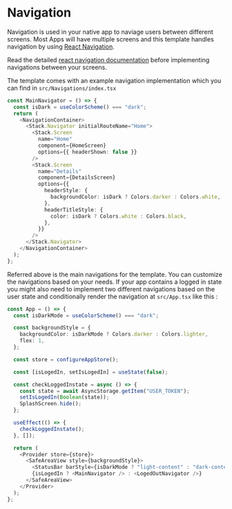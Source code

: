 # Navigation

Navigation is used in your native app to naviage users between different screens. Most Apps will have multiple screens and this template handles navigation by using [React Navigation](https://reactnavigation.org/).

Read the detailed [react navigation documentation](https://reactnavigation.org/docs/getting-started) before implementing navigations between your screens.

The template comes with an example navigation implementation which you can find in `src/Navigations/index.tsx`

```ts
const MainNavigator = () => {
  const isDark = useColorScheme() === "dark";
  return (
    <NavigationContainer>
      <Stack.Navigator initialRouteName="Home">
        <Stack.Screen
          name="Home"
          component={HomeScreen}
          options={{ headerShown: false }}
        />
        <Stack.Screen
          name="Details"
          component={DetailsScreen}
          options={{
            headerStyle: {
              backgroundColor: isDark ? Colors.darker : Colors.white,
            },
            headerTitleStyle: {
              color: isDark ? Colors.white : Colors.black,
            },
          }}
        />
      </Stack.Navigator>
    </NavigationContainer>
  );
};
```

Referred above is the main navigations for the template. You can customize the navigations based on your needs. If your app contains a logged in state you might also need to implement two different navigations based on the user state and conditionally render the navigation at `src/App.tsx` like this :

```ts
const App = () => {
  const isDarkMode = useColorScheme() === "dark";

  const backgroundStyle = {
    backgroundColor: isDarkMode ? Colors.darker : Colors.lighter,
    flex: 1,
  };

  const store = configureAppStore();

  const [isLogedIn, setIsLogedIn] = useState(false);

  const checkLoggedInstate = async () => {
    const state = await AsyncStorage.getItem("USER_TOKEN");
    setIsLogedIn(Boolean(state));
    SplashScreen.hide();
  };

  useEffect(() => {
    checkLoggedInstate();
  }, []);

  return (
    <Provider store={store}>
      <SafeAreaView style={backgroundStyle}>
        <StatusBar barStyle={isDarkMode ? "light-content" : "dark-content"} />
        {isLogedIn ? <MainNavigator /> : <LogedOutNavigator />}
      </SafeAreaView>
    </Provider>
  );
};
```
